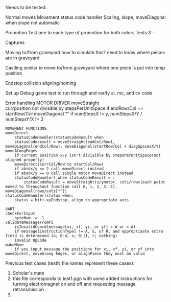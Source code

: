 Needs to be tested:

Normal moves
	Movement status code handler
	Scaling, slope, moveDiagonal when slope not automatic

Promotion
	Test one to each type of promotion for both colors
	Tests 3 - 

Captures

Moving to/from graveyard
	how to simulate this? need to know where pieces are in graveyard

Castling
	similar to move to/from graveyard where one piece is put into temp position

Endstop collision
	aligning/homing

Set up Debug game test to run through and verify ai, mc, and cv code

Error handling
	MOTOR DRIVER
	moveStraight		
		currposition not divisible by stepsPerUnitSpace
		if endRow/Col == startRow/Col
	moveDiagonal
		""
		if numStepsX != y, numStepsX/Y / numStepsY/X != 2


	MOVEMENT FUNCTIONS
	moveDirect
		statusCodeHandler(statusCodeResult when :
		statusCoderesult = moveStraight(endCol/Row), moveDiagonal(endCol/Row), moveDiagonal(startRow/Col + diagSpacesX/Y)
	moveAlongEdges
		if current position x/y isn't divisible by stepsPerUnitSpace(not aligned properly)
		moveDirect(currCol/Row to startCol/Row)
		if absdx/y <= 2 call moveDirect instead
		if absdx/y == 0 call single motor moveDirect instead
		statusCodeHandler( when statusCodeResult = :
			statusCodeResult = moveStraight(x/ymotor, cols/rows[each point moved to throughout function call 0, 1, 2, 3, 4], moveDiagonal(rows/cols[""])
	statusCodeHandler(status when:
		status = hit+-xyEndstop, align to appropriate axis
	
	UART
	checkForInput
		byteNum != -1
	validateMessageFromPi
		isInvalidCoord(message[xi, xf, yi, or yf] > W or < A)
		if message[instructionType] != A, S, or R, and appropriaate extra field is determined (a; 0-4, s; 0||1, r; nothing)
		invalid OpCode
	makeMove
		if you input message the positions for xi, xf, yi, or yf into moveDirect, moveAlong Edges, or alignPiece they must be valid
		

Previous test cases (testN file names represent these cases):
1. Scholar's mate
2. this file corresponds to test1.pgn with some added instructions for turning electromagnet on and off and requesting message retransmission
3. 